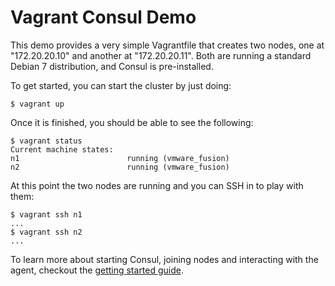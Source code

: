 # Vagrant Consul Demo

This demo provides a very simple Vagrantfile that creates two nodes,
one at "172.20.20.10" and another at "172.20.20.11". Both are running
a standard Debian 7 distribution, and Consul is pre-installed.

To get started, you can start the cluster by just doing:

    $ vagrant up

Once it is finished, you should be able to see the following:

    $ vagrant status
    Current machine states:
    n1                        running (vmware_fusion)
    n2                        running (vmware_fusion)

At this point the two nodes are running and you can SSH in to play with them:

    $ vagrant ssh n1
    ...
    $ vagrant ssh n2
    ...

To learn more about starting Consul, joining nodes and interacting with the agent,
checkout the [getting started guide](http://www.consul.io/intro/getting-started/install.html).

